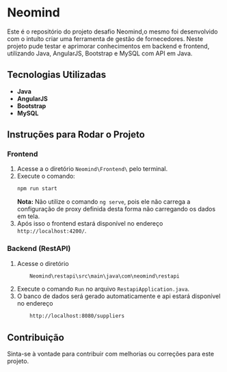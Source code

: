 # Neomind

Este é o repositório do projeto desafio Neomind,o mesmo foi desenvolvido com o intuíto criar uma ferramenta de gestão de fornecedores.
Neste projeto pude testar e aprimorar conhecimentos em backend e frontend, utilizando Java, AngularJS, Bootstrap e MySQL com API em Java.

## Tecnologias Utilizadas

- **Java**
- **AngularJS**
- **Bootstrap**
- **MySQL**

## Instruções para Rodar o Projeto

### Frontend

1. Acesse a o diretório  `Neomind\Frontend\` pelo terminal.
2. Execute o comando:
    ```bash
    npm run start
    ```
   **Nota:** Não utilize o comando `ng serve`, pois ele não carrega a configuração de proxy definida desta forma não carregando os dados em tela.
3. Após isso o frontend estará disponível no endereço `http://localhost:4200/`.

### Backend (RestAPI)

1. Acesse o diretório 
    ```bash
        Neomind\restapi\src\main\java\com\neomind\restapi
    ```
2. Execute o comando `Run` no arquivo `RestapiApplication.java`.
3. O banco de dados será gerado automaticamente e api estará disponível no endereço 
    ```bash
        http://localhost:8080/suppliers
    ```
## Contribuição

Sinta-se à vontade para contribuir com melhorias ou correções para este projeto.

